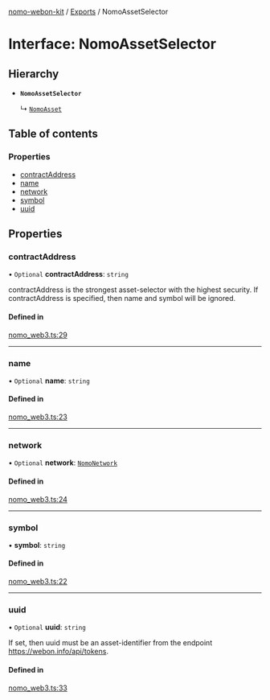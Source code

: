 [nomo-webon-kit](../README.md) / [Exports](../modules.md) / NomoAssetSelector

# Interface: NomoAssetSelector

## Hierarchy

- **`NomoAssetSelector`**

  ↳ [`NomoAsset`](NomoAsset.md)

## Table of contents

### Properties

- [contractAddress](NomoAssetSelector.md#contractaddress)
- [name](NomoAssetSelector.md#name)
- [network](NomoAssetSelector.md#network)
- [symbol](NomoAssetSelector.md#symbol)
- [uuid](NomoAssetSelector.md#uuid)

## Properties

### contractAddress

• `Optional` **contractAddress**: `string`

contractAddress is the strongest asset-selector with the highest security.
If contractAddress is specified, then name and symbol will be ignored.

#### Defined in

[nomo_web3.ts:29](https://github.com/nomo-app/nomo-webon-kit/blob/2e7658d/nomo-webon-kit/src/nomo_web3.ts#L29)

___

### name

• `Optional` **name**: `string`

#### Defined in

[nomo_web3.ts:23](https://github.com/nomo-app/nomo-webon-kit/blob/2e7658d/nomo-webon-kit/src/nomo_web3.ts#L23)

___

### network

• `Optional` **network**: [`NomoNetwork`](../modules.md#nomonetwork)

#### Defined in

[nomo_web3.ts:24](https://github.com/nomo-app/nomo-webon-kit/blob/2e7658d/nomo-webon-kit/src/nomo_web3.ts#L24)

___

### symbol

• **symbol**: `string`

#### Defined in

[nomo_web3.ts:22](https://github.com/nomo-app/nomo-webon-kit/blob/2e7658d/nomo-webon-kit/src/nomo_web3.ts#L22)

___

### uuid

• `Optional` **uuid**: `string`

If set, then uuid must be an asset-identifier from the endpoint https://webon.info/api/tokens.

#### Defined in

[nomo_web3.ts:33](https://github.com/nomo-app/nomo-webon-kit/blob/2e7658d/nomo-webon-kit/src/nomo_web3.ts#L33)
